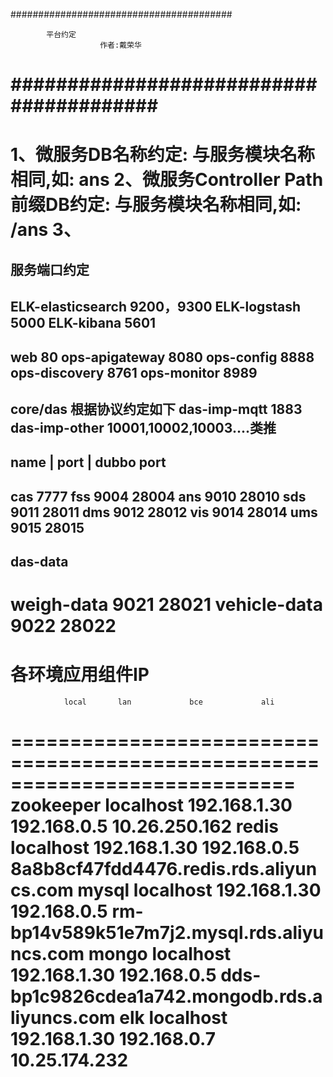
########################################

            平台约定
                        作者:戴荣华
########################################
================================================
1、微服务DB名称约定:  与服务模块名称相同,如: ans
2、微服务Controller Path 前缀DB约定:  与服务模块名称相同,如: /ans
3、
================================================


服务端口约定
------------------------------------------------
ELK-elasticsearch   9200，9300
ELK-logstash        5000
ELK-kibana          5601
------------------------------------------------
web             80
ops-apigateway  8080
ops-config      8888
ops-discovery   8761
ops-monitor     8989
------------------------------------------------
core/das        根据协议约定如下
das-imp-mqtt    1883
das-imp-other   10001,10002,10003....类推
------------------------------------------------
name         |  port    |   dubbo port   
------------------------------------------------
cas             7777
fss             9004        28004
ans             9010        28010
sds             9011        28011
dms             9012        28012
vis             9014        28014
ums             9015        28015
------------------------------------------------
das-data
------------------------------------------------
weigh-data       9021       28021 
vehicle-data     9022       28022 
================================================



各环境应用组件IP
============================================================================
                local       lan             bce             ali
============================================================================
zookeeper       localhost   192.168.1.30    192.168.0.5     10.26.250.162
redis           localhost   192.168.1.30    192.168.0.5     8a8b8cf47fdd4476.redis.rds.aliyuncs.com
mysql           localhost   192.168.1.30    192.168.0.5     rm-bp14v589k51e7m7j2.mysql.rds.aliyuncs.com
mongo           localhost   192.168.1.30    192.168.0.5     dds-bp1c9826cdea1a742.mongodb.rds.aliyuncs.com
elk             localhost   192.168.1.30    192.168.0.7     10.25.174.232
============================================================================





